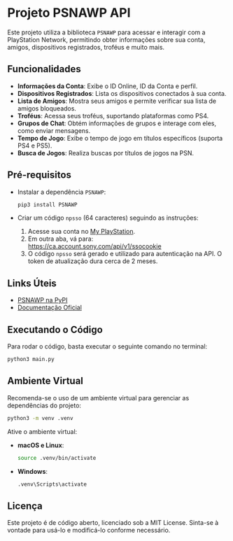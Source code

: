 # Projeto PSNAWP API

Este projeto utiliza a biblioteca `PSNAWP` para acessar e interagir com a PlayStation Network, permitindo obter informações sobre sua conta, amigos, dispositivos registrados, troféus e muito mais.

## Funcionalidades

- **Informações da Conta**: Exibe o ID Online, ID da Conta e perfil.
- **Dispositivos Registrados**: Lista os dispositivos conectados à sua conta.
- **Lista de Amigos**: Mostra seus amigos e permite verificar sua lista de amigos bloqueados.
- **Troféus**: Acessa seus troféus, suportando plataformas como PS4.
- **Grupos de Chat**: Obtém informações de grupos e interage com eles, como enviar mensagens.
- **Tempo de Jogo**: Exibe o tempo de jogo em títulos específicos (suporta PS4 e PS5).
- **Busca de Jogos**: Realiza buscas por títulos de jogos na PSN.

## Pré-requisitos

- Instalar a dependência `PSNAWP`:
  ```bash
  pip3 install PSNAWP
  ```

- Criar um código `npsso` (64 caracteres) seguindo as instruções:
  1. Acesse sua conta no [My PlayStation](https://my.playstation.com).
  2. Em outra aba, vá para: https://ca.account.sony.com/api/v1/ssocookie
  3. O código `npsso` será gerado e utilizado para autenticação na API. O token de atualização dura cerca de 2 meses.

## Links Úteis

- [PSNAWP na PyPI](https://pypi.org/project/PSNAWP/)
- [Documentação Oficial](https://psnawp.readthedocs.io/en/latest/)

## Executando o Código

Para rodar o código, basta executar o seguinte comando no terminal:

```bash
python3 main.py
```

## Ambiente Virtual

Recomenda-se o uso de um ambiente virtual para gerenciar as dependências do projeto:

```bash
python3 -m venv .venv
```

Ative o ambiente virtual:

- **macOS e Linux**:
  ```bash
  source .venv/bin/activate
  ```
- **Windows**:
  ```bash
  .venv\Scripts\activate
  ```

## Licença

Este projeto é de código aberto, licenciado sob a MIT License. Sinta-se à vontade para usá-lo e modificá-lo conforme necessário.

